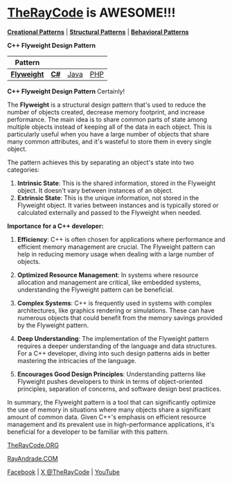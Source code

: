 # [TheRayCode](../../../README.md) is AWESOME!!!

**[Creational Patterns](../README.md)** | **[Structural Patterns](../../Structural/README.md)** | **[Behavioral Patterns](../../Behavioral/README.md)**

**C++ Flyweight Design Pattern**

|Pattern|   |   |   |
|---|---|---|---|
| [**Flyweight**](Flyweight/README.md) | [**C#**](../../../Csharp/Structural/Flyweight/README.md) | [Java](../../../Java/Structural/Flyweight/README.md) | [PHP](../../../PHP/Structural/Flyweight/README.md) |

**C++ Flyweight Design Pattern**
Certainly!

The **Flyweight** is a structural design pattern that's used to reduce the number of objects created, decrease memory footprint, and increase performance. The main idea is to share common parts of state among multiple objects instead of keeping all of the data in each object. This is particularly useful when you have a large number of objects that share many common attributes, and it's wasteful to store them in every single object.

The pattern achieves this by separating an object's state into two categories:
1. **Intrinsic State**: This is the shared information, stored in the Flyweight object. It doesn't vary between instances of an object.
2. **Extrinsic State**: This is the unique information, not stored in the Flyweight object. It varies between instances and is typically stored or calculated externally and passed to the Flyweight when needed.

**Importance for a C++ developer:**
1. **Efficiency**: C++ is often chosen for applications where performance and efficient memory management are crucial. The Flyweight pattern can help in reducing memory usage when dealing with a large number of objects.
  
2. **Optimized Resource Management**: In systems where resource allocation and management are critical, like embedded systems, understanding the Flyweight pattern can be beneficial.
  
3. **Complex Systems**: C++ is frequently used in systems with complex architectures, like graphics rendering or simulations. These can have numerous objects that could benefit from the memory savings provided by the Flyweight pattern.

4. **Deep Understanding**: The implementation of the Flyweight pattern requires a deeper understanding of the language and data structures. For a C++ developer, diving into such design patterns aids in better mastering the intricacies of the language.

5. **Encourages Good Design Principles**: Understanding patterns like Flyweight pushes developers to think in terms of object-oriented principles, separation of concerns, and software design best practices.

In summary, the Flyweight pattern is a tool that can significantly optimize the use of memory in situations where many objects share a significant amount of common data. Given C++'s emphasis on efficient resource management and its prevalent use in high-performance applications, it's beneficial for a developer to be familiar with this pattern.


[TheRayCode.ORG](https://www.TheRayCode.org)

[RayAndrade.COM](https://www.RayAndrade.com)

[Facebook](https://www.facebook.com/TheRayCode/) | [X @TheRayCode](https://www.x.com/TheRayCode/) | [YouTube](https://www.youtube.com/TheRayCode/)
